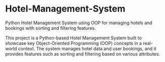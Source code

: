 # Hotel-Management-System
Python Hotel Management System using OOP for managing hotels and bookings with sorting and filtering features.

This project is a Python-based Hotel Management System built to showcase key Object-Oriented Programming (OOP) concepts in a real-world context. The system manages hotel data and user bookings, and it provides features such as sorting and filtering based on various attributes.

